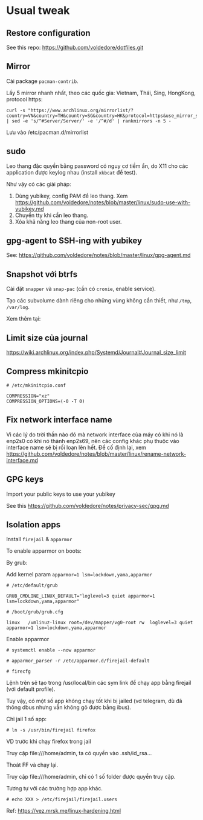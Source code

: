 # Usual tweak

## Restore configuration

See this repo: https://github.com/voldedore/dotfiles.git

## Mirror

Cài package `pacman-contrib`.

Lấy 5 mirror nhanh nhất, theo các quốc gia: Vietnam, Thái, Sing, HongKong, protocol https:

```
curl -s "https://www.archlinux.org/mirrorlist/?country=VN&country=TH&country=SG&country=HK&protocol=https&use_mirror_status=on" | sed -e 's/^#Server/Server/' -e '/^#/d' | rankmirrors -n 5 -
```

Lưu vào /etc/pacman.d/mirrorlist

## sudo

Leo thang đặc quyền bằng password có nguy cơ tiềm ẩn, do X11 cho các application được keylog nhau (install `xkbcat` để test).

Như vậy có các giải pháp:

1. Dùng yubikey, config PAM để leo thang. Xem https://github.com/voldedore/notes/blob/master/linux/sudo-use-with-yubikey.md
2. Chuyển tty khi cần leo thang.
3. Xóa khả năng leo thang của non-root user.

## gpg-agent to SSH-ing with yubikey

See: https://github.com/voldedore/notes/blob/master/linux/gpg-agent.md

## Snapshot với btrfs

Cài đặt `snapper` và `snap-pac` (cần có `cronie`, enable service).

Tạo các subvolume dành riêng cho những vùng không cần thiết, như `/tmp`, `/var/log`.

Xem thêm tại: 

## Limit size của journal

https://wiki.archlinux.org/index.php/Systemd/Journal#Journal_size_limit

## Compress mkinitcpio

```
# /etc/mkinitcpio.conf

COMPRESSION="xz"
COMPRESSION_OPTIONS=(-0 -T 0)
```

## Fix network interface name

Vì các lý do trời thần nào đó mà network interface của máy có khi nó là enp2s0 có khi nó thành enp2s69, nên các config khác phụ thuộc vào interface name sẽ bị rối loạn lên hết. Để cố định lại, xem https://github.com/voldedore/notes/blob/master/linux/rename-network-interface.md

## GPG keys

Import your public keys to use your yubikey

See this https://github.com/voldedore/notes/privacy-sec/gpg.md

## Isolation apps

Install `firejail` & `apparmor`

To enable apparmor on boots:

By grub:

Add kernel param `apparmor=1 lsm=lockdown,yama,apparmor`

```
# /etc/default/grub

GRUB_CMDLINE_LINUX_DEFAULT="loglevel=3 quiet apparmor=1 lsm=lockdown,yama,apparmor"
```

```
# /boot/grub/grub.cfg

linux	/vmlinuz-linux root=/dev/mapper/vg0-root rw  loglevel=3 quiet apparmor=1 lsm=lockdown,yama,apparmor
```

Enable apparmor

```
# systemctl enable --now apparmor
```

```
# apparmor_parser -r /etc/apparmor.d/firejail-default
```

```
# firecfg
```

Lệnh trên sẽ tạo trong /usr/local/bin các sym link để chạy app bằng firejail (với default profile).

Tuy vậy, có một số app không chạy tốt khi bị jailed (vd telegram, dù đã thông dbus nhưng vẫn không gõ được bằng ibus).

Chỉ jail 1 số app:

```
# ln -s /usr/bin/firejail firefox
```

VD trước khi chạy firefox trong jail

Truy cập file:///home/admin, ta có quyền vào .ssh/id_rsa...

Thoát FF và chạy lại.

Truy cập file:///home/admin, chỉ có 1 số folder được quyền truy cập.

Tương tự với các trường hợp app khác.

```
# echo XXX > /etc/firejail/firejail.users
```

Ref: https://vez.mrsk.me/linux-hardening.html

